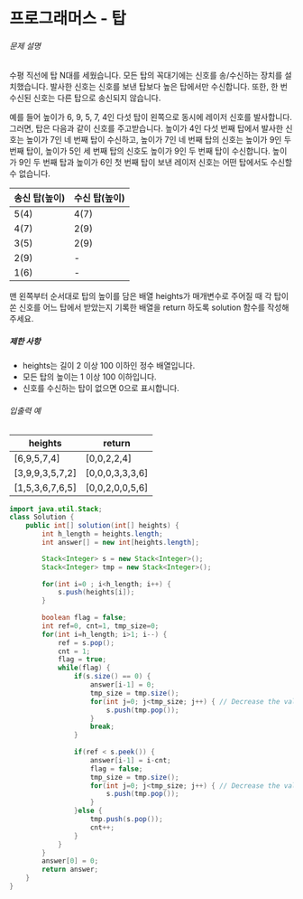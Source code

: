 # 프로그래머스 - 탑

###### 문제 설명

수평 직선에 탑 N대를 세웠습니다. 모든 탑의 꼭대기에는 신호를 송/수신하는 장치를 설치했습니다. 발사한 신호는 신호를 보낸 탑보다 높은 탑에서만 수신합니다. 또한, 한 번 수신된 신호는 다른 탑으로 송신되지 않습니다.

예를 들어 높이가 6, 9, 5, 7, 4인 다섯 탑이 왼쪽으로 동시에 레이저 신호를 발사합니다. 그러면, 탑은 다음과 같이 신호를 주고받습니다. 높이가 4인 다섯 번째 탑에서 발사한 신호는 높이가 7인 네 번째 탑이 수신하고, 높이가 7인 네 번째 탑의 신호는 높이가 9인 두 번째 탑이, 높이가 5인 세 번째 탑의 신호도 높이가 9인 두 번째 탑이 수신합니다. 높이가 9인 두 번째 탑과 높이가 6인 첫 번째 탑이 보낸 레이저 신호는 어떤 탑에서도 수신할 수 없습니다.

| 송신 탑(높이) | 수신 탑(높이) |
| ------------- | ------------- |
| 5(4)          | 4(7)          |
| 4(7)          | 2(9)          |
| 3(5)          | 2(9)          |
| 2(9)          | -             |
| 1(6)          | -             |

맨 왼쪽부터 순서대로 탑의 높이를 담은 배열 heights가 매개변수로 주어질 때 각 탑이 쏜 신호를 어느 탑에서 받았는지 기록한 배열을 return 하도록 solution 함수를 작성해주세요.

##### 제한 사항

- heights는 길이 2 이상 100 이하인 정수 배열입니다.
- 모든 탑의 높이는 1 이상 100 이하입니다.
- 신호를 수신하는 탑이 없으면 0으로 표시합니다.

###### 입출력 예

| heights         | return          |
| --------------- | --------------- |
| [6,9,5,7,4]     | [0,0,2,2,4]     |
| [3,9,9,3,5,7,2] | [0,0,0,3,3,3,6] |
| [1,5,3,6,7,6,5] | [0,0,2,0,0,5,6] |



```java
import java.util.Stack;
class Solution {
    public int[] solution(int[] heights) {
        int h_length = heights.length;
	    int answer[] = new int[heights.length];

		Stack<Integer> s = new Stack<Integer>();
		Stack<Integer> tmp = new Stack<Integer>();
		
		for(int i=0 ; i<h_length; i++) {
			s.push(heights[i]);
		}
		
		boolean flag = false;
		int ref=0, cnt=1, tmp_size=0;
		for(int i=h_length; i>1; i--) {
			ref = s.pop();
			cnt = 1;
			flag = true;
			while(flag) {
				if(s.size() == 0) {
					answer[i-1] = 0;
					tmp_size = tmp.size();
					for(int j=0; j<tmp_size; j++) { // Decrease the value of tmp.size() 
						s.push(tmp.pop());
					}
					break;
				}
                
				if(ref < s.peek()) {
					answer[i-1] = i-cnt;
					flag = false;
					tmp_size = tmp.size();
					for(int j=0; j<tmp_size; j++) { // Decrease the value of tmp.size() 
						s.push(tmp.pop());
					}
				}else {
					tmp.push(s.pop());
					cnt++;
				}
			}			
		}
		answer[0] = 0;
        return answer;
    }
}
```

